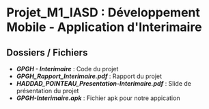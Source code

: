 # Projet_M1_IASD : Développement Mobile - Application d'Interimaire

## Dossiers / Fichiers

- **_GPGH - Interimaire_** : Code du projet
- **_GPGH_Rapport_Interimaire.pdf_** : Rapport du projet
- **_HADDAD_POINTEAU_Presentation-Interimaire.pdf_** : Slide de présentation du projet
- **_GPGH-Interimaire.apk_** : Fichier apk pour notre appication



